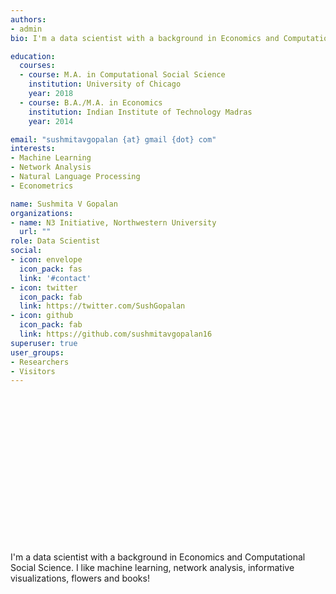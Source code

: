 ```yaml
---
authors:
- admin
bio: I'm a data scientist with a background in Economics and Computational Social Science. I like machine learning, network analysis, informative visualizations, flowers and books! 

education:
  courses:
  - course: M.A. in Computational Social Science
    institution: University of Chicago
    year: 2018
  - course: B.A./M.A. in Economics
    institution: Indian Institute of Technology Madras
    year: 2014

email: "sushmitavgopalan {at} gmail {dot} com"
interests:
- Machine Learning
- Network Analysis
- Natural Language Processing
- Econometrics

name: Sushmita V Gopalan
organizations:
- name: N3 Initiative, Northwestern University
  url: ""
role: Data Scientist
social:
- icon: envelope
  icon_pack: fas
  link: '#contact'
- icon: twitter
  icon_pack: fab
  link: https://twitter.com/SushGopalan
- icon: github
  icon_pack: fab
  link: https://github.com/sushmitavgopalan16
superuser: true
user_groups:
- Researchers
- Visitors
---
```


&nbsp;  
&nbsp;
&nbsp;  
&nbsp;
&nbsp;  
&nbsp;  
&nbsp;  
&nbsp;  
&nbsp;
&nbsp;  
&nbsp;
&nbsp;  
&nbsp;  
&nbsp;  
&nbsp;  
&nbsp;
&nbsp;  
&nbsp;
&nbsp;  
&nbsp;  


I'm a data scientist with a background in Economics and Computational Social Science. I like machine learning, network analysis, informative visualizations, flowers and books! 

&nbsp;
&nbsp;  
&nbsp;
&nbsp;  
&nbsp;  
